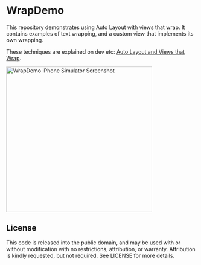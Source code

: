 # WrapDemo

This repository demonstrates using Auto Layout with views that wrap.
It contains examples of text wrapping, and a custom view that implements its own wrapping.

These techniques are explained on dev etc: [Auto Layout and Views that Wrap](http://localhost:4000/code/2014/07/07/auto-layout-and-views-that-wrap.html).

<img alt="WrapDemo iPhone Simulator Screenshot" src="//raw.githubusercontent.com/jmah/WrapDemo/screenshots/wrapdemo-screeshot.png" width="386">


## License

This code is released into the public domain, and may be used with or without modification with no restrictions, attribution, or warranty.
Attribution is kindly requested, but not required.
See LICENSE for more details.
